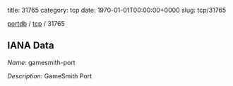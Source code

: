 title: 31765
category: tcp
date: 1970-01-01T00:00:00+0000
slug: tcp/31765

[portdb](/) / [tcp](/category/tcp.html) / 31765


## IANA Data

_Name:_ gamesmith-port

_Description:_ GameSmith Port


